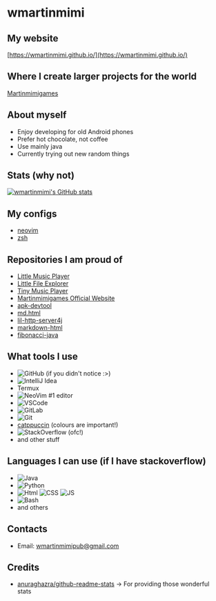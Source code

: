 # wmartinmimi

<!--
**wmartinmimi/wmartinmimi** is a ✨ _special_ ✨ repository because its `README.md` (this file) appears on your GitHub profile.

Here are some ideas to get you started:

- 🔭 I’m currently working on ...
- 🌱 I’m currently learning ...
- 👯 I’m looking to collaborate on ...
- 🤔 I’m looking for help with ...
- 💬 Ask me about ...
- 📫 How to reach me: ...
- 😄 Pronouns: ...
- ⚡ Fun fact: ...
-->

## My website

[https://wmartinmimi.github.io/](https://wmartinmimi.github.io/)

## Where I create larger projects for the world

[Martinmimigames](https://github.com/martinmimigames)

## About myself

- Enjoy developing for old Android phones
- Prefer hot chocolate, not coffee
- Use mainly java
- Currently trying out new random things

## Stats (why not)

[![wmartinmimi's GitHub stats](https://github-readme-stats.vercel.app/api?username=wmartinmimi&count_private=true&show_icons=true&include_all_commits=true)](https://github.com/wmartinmimi)

## My configs

- [neovim](https://github.com/wmartinmimi/nvim-config)
- [zsh](https://github.com/wmartinmimi/.zsh)

## Repositories I am proud of

- [Little Music Player](https://github.com/martinmimigames/little-music-player)
- [Little File Explorer](https://github.com/martinmimigames/little-file-explorer)
- [Tiny Music Player](https://github.com/martinmimigames/tiny-music-player)
- [Martinmimigames Official Website](https://github.com/martinmimigames/martinmimigames.github.io)
- [apk-devtool](https://github.com/wmartinmimi/apk-devtool)
- [md.html](https://github.com/wmartinmimi/md.html)
- [lil-http-server4j](https://github.com/wmartinmimi/lil-http-server4j)
- [markdown-html](https://github.com/wmartinmimi/markdown-html)
- [fibonacci-java](https://github.com/wmartinmimi/fibonacci-java)

## What tools I use

- ![GitHub](https://img.shields.io/badge/-GitHub-black?style=flat&logo=github&color=181717) (if you didn't notice :>)
- ![IntelliJ Idea](https://img.shields.io/badge/-IntelliJ%20Idea-black?style=flat&logo=intellijidea&logoColor=000000&labelColor=ffffff&color=6B57FF)
- Termux
- ![NeoVim](https://img.shields.io/badge/-Neovim-black?style=flat&logo=neovim&color=57A143&labelColor=0e588b) #1 editor
- ![VSCode](https://img.shields.io/badge/-VSCode-black?style=flat&logo=visualstudiocode&logoColor=007ACC&color=007ACC&labelColor=000000)
- ![GitLab](https://img.shields.io/badge/-GitLab-black?style=flat&logo=gitlab&labelColor=ffffff&color=FC6D26)
- ![Git](https://img.shields.io/badge/-Git-black?style=flat&logo=git&color=F05032&labelColor=000000)
- [catppuccin](https://github.com/catppuccin/catppuccin) (colours are important!)
- ![StackOverflow](https://img.shields.io/badge/-StackOverflow-black?style=flat&logo=stackoverflow&color=F58025&labelColor=000000) (ofc!)
- and other stuff

## Languages I can use (if I have stackoverflow)
- ![Java](https://img.shields.io/badge/-Java-black?style=flat&logo=openjdk&logoColor=000000&labelColor=ffffff&color=f73534)
- ![Python](https://img.shields.io/badge/-Python-F7DF1E?style=flat&logo=python&logoColor=F7DF1E&labelColor=3776AB)
- ![Html](https://img.shields.io/badge/-Html-E34F26?style=flat&logo=html5&logoColor=white)
  ![CSS](https://img.shields.io/badge/-CSS-1572B6?style=flat&logo=css3)
  ![JS](https://img.shields.io/badge/-JavaScript-black?style=flat&logo=javascript)
- ![Bash](https://img.shields.io/badge/-Bash-3e474a?style=flat&logo=gnubash)
- and others

## Contacts

- Email: wmartinmimipub@gmail.com

## Credits

- [anuraghazra/github-readme-stats](https://github.com/anuraghazra/github-readme-stats) -> For providing those wonderful stats
